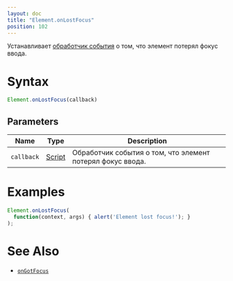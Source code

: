 ```yaml
---
layout: doc
title: "Element.onLostFocus"
position: 102
---
```


Устанавливает [обработчик события](../../../Script/) о том, что элемент потерял фокус ввода.

# Syntax

```js
Element.onLostFocus(callback)
```

## Parameters

|Name|Type|Description|
|----|----|-----------|
|`callback`|[Script](../../../Script/)|Обработчик события о том, что элемент потерял фокус ввода.|

# Examples

```js
Element.onLostFocus(
  function(context, args) { alert('Element lost focus!'); }
);
```

# See Also

* [`onGotFocus`](../Element.onGotFocus/)
